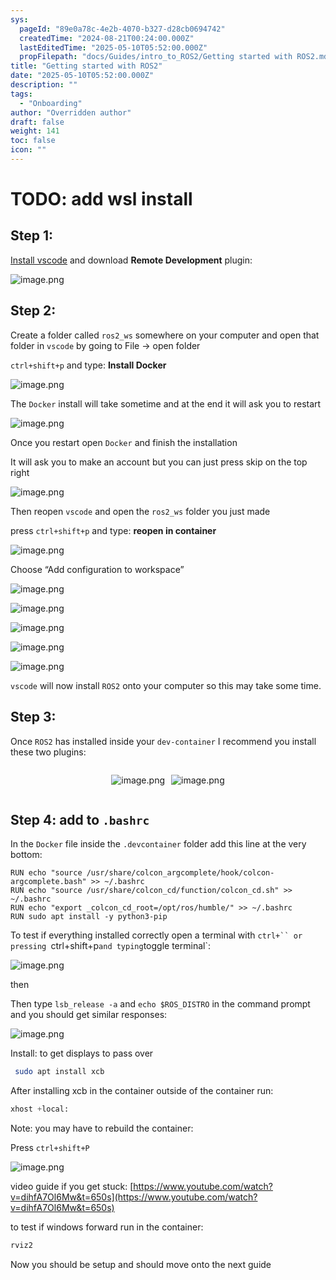 ```yaml
---
sys:
  pageId: "89e0a78c-4e2b-4070-b327-d28cb0694742"
  createdTime: "2024-08-21T00:24:00.000Z"
  lastEditedTime: "2025-05-10T05:52:00.000Z"
  propFilepath: "docs/Guides/intro_to_ROS2/Getting started with ROS2.md"
title: "Getting started with ROS2"
date: "2025-05-10T05:52:00.000Z"
description: ""
tags:
  - "Onboarding"
author: "Overridden author"
draft: false
weight: 141
toc: false
icon: ""
---
```


# TODO: add wsl install

## Step 1:

[Install vscode](https://code.visualstudio.com/download) and download **Remote Development** plugin:

![image.png](https://prod-files-secure.s3.us-west-2.amazonaws.com/d518164a-d88e-44d1-a4ee-3adb3bd8bce0/efb52993-1881-4a40-b95e-6f020334f022/image.png?X-Amz-Algorithm=AWS4-HMAC-SHA256&X-Amz-Content-Sha256=UNSIGNED-PAYLOAD&X-Amz-Credential=ASIAZI2LB4662ZKXCYID%2F20250719%2Fus-west-2%2Fs3%2Faws4_request&X-Amz-Date=20250719T081143Z&X-Amz-Expires=3600&X-Amz-Security-Token=IQoJb3JpZ2luX2VjEIX%2F%2F%2F%2F%2F%2F%2F%2F%2F%2FwEaCXVzLXdlc3QtMiJHMEUCIES2kNKynHyrx9diQYtYs5zIzxeUBmhdgUSj8C80dyXxAiEAnLmNLQqT%2B7Q5LfILZka5JjqLK4Xzmg15DjtKl8Os14EqiAQInv%2F%2F%2F%2F%2F%2F%2F%2F%2F%2FARAAGgw2Mzc0MjMxODM4MDUiDCbyRlMpfP7m8FySWyrcA439wM5P%2FChwBZQ55HhSE8xdXIGirJBS6QPwmK6yiZCFU5yZjJlgvhX0nPA7GbM%2B8NOMbyAcGffqbgXYtqAKLdvujPyZbpkk%2BOZw4Zcsq3DuGamoXvbr%2BnvbgLHRYYqCTRj9F0BjSEm%2FlmhB%2FxxFVh2B%2FOSYShnCH%2BFaKFZ%2FVYhgpoCPFZl%2BvNsYhf%2FOevi1Nj0cKuQ8ESnn6bCB8Aph7n%2ByHKiabnWNgS2essvATtDCjUsY5Vnbi2qhEq0AcLGreCy1wkf4z%2B1Ylv%2FBqo1J5yyV%2FmcRJSs13J5Foyl6Tyvxg6AdCeEzM9%2Fwow6OsHYLhKPXa3UApaCG1rUsQz3mggX6XkvQW8A75K7ITWQZIGJzvqYidsR79%2BJBT0qXWzFtm3fFecOs5%2BFaeKHNBJxT582zgMnVAdUqd546w%2FCImIfCJbLQ2kpdwH5xd6IOPNgPVZL9CbJ25pWgsl2EmG5bg4o3UlbT2h61qwtyosRQjQyTW1YjV1b6VkbPLvUGGrP7XKbvpTlX8hexop1EcEggmDjDPI6X5y%2FvgWVxESXkqE4FCsN%2F01zIobRq8of7OiWue1%2FiNTAJMQ5JkDD6hYP2%2BDJxFtvG555gYimb6HMLKmNqIC0KHk3x3NDkMKpkMKTF7MMGOqUB0udaOZsXBGohbQluZ711nmQF1wGzh3AJ%2FUdUXnZxccrfW6ttaTP4rHtdrCxjHV7RSQBo8yqKUlKhaMPSpAWgWw9QTMqfYsYb8GSwzZkj0WXVlsyO5hNOqzm6BLXnEfVFYY2QBMRmoNM%2Bbdq%2Fu520SQzHDdUrkNwjMNvKZvE41ATm6XXkRIScgLbhounfErvq0CZTsBf8teSDmkpCrAcE2tm%2BWOSM&X-Amz-Signature=249cb56d80063831730923258b4bf0fc65ae60a8837255c07c522ceaa5dc419b&X-Amz-SignedHeaders=host&x-amz-checksum-mode=ENABLED&x-id=GetObject)

## Step 2:

Create a folder called `ros2_ws` somewhere on your computer and open that folder in `vscode` by going to File → open folder 

`ctrl+shift+p` and type: **Install Docker**

![image.png](https://prod-files-secure.s3.us-west-2.amazonaws.com/d518164a-d88e-44d1-a4ee-3adb3bd8bce0/2269dc0e-1cd5-47ff-bceb-c04ad9b2eab0/image.png?X-Amz-Algorithm=AWS4-HMAC-SHA256&X-Amz-Content-Sha256=UNSIGNED-PAYLOAD&X-Amz-Credential=ASIAZI2LB4662ZKXCYID%2F20250719%2Fus-west-2%2Fs3%2Faws4_request&X-Amz-Date=20250719T081143Z&X-Amz-Expires=3600&X-Amz-Security-Token=IQoJb3JpZ2luX2VjEIX%2F%2F%2F%2F%2F%2F%2F%2F%2F%2FwEaCXVzLXdlc3QtMiJHMEUCIES2kNKynHyrx9diQYtYs5zIzxeUBmhdgUSj8C80dyXxAiEAnLmNLQqT%2B7Q5LfILZka5JjqLK4Xzmg15DjtKl8Os14EqiAQInv%2F%2F%2F%2F%2F%2F%2F%2F%2F%2FARAAGgw2Mzc0MjMxODM4MDUiDCbyRlMpfP7m8FySWyrcA439wM5P%2FChwBZQ55HhSE8xdXIGirJBS6QPwmK6yiZCFU5yZjJlgvhX0nPA7GbM%2B8NOMbyAcGffqbgXYtqAKLdvujPyZbpkk%2BOZw4Zcsq3DuGamoXvbr%2BnvbgLHRYYqCTRj9F0BjSEm%2FlmhB%2FxxFVh2B%2FOSYShnCH%2BFaKFZ%2FVYhgpoCPFZl%2BvNsYhf%2FOevi1Nj0cKuQ8ESnn6bCB8Aph7n%2ByHKiabnWNgS2essvATtDCjUsY5Vnbi2qhEq0AcLGreCy1wkf4z%2B1Ylv%2FBqo1J5yyV%2FmcRJSs13J5Foyl6Tyvxg6AdCeEzM9%2Fwow6OsHYLhKPXa3UApaCG1rUsQz3mggX6XkvQW8A75K7ITWQZIGJzvqYidsR79%2BJBT0qXWzFtm3fFecOs5%2BFaeKHNBJxT582zgMnVAdUqd546w%2FCImIfCJbLQ2kpdwH5xd6IOPNgPVZL9CbJ25pWgsl2EmG5bg4o3UlbT2h61qwtyosRQjQyTW1YjV1b6VkbPLvUGGrP7XKbvpTlX8hexop1EcEggmDjDPI6X5y%2FvgWVxESXkqE4FCsN%2F01zIobRq8of7OiWue1%2FiNTAJMQ5JkDD6hYP2%2BDJxFtvG555gYimb6HMLKmNqIC0KHk3x3NDkMKpkMKTF7MMGOqUB0udaOZsXBGohbQluZ711nmQF1wGzh3AJ%2FUdUXnZxccrfW6ttaTP4rHtdrCxjHV7RSQBo8yqKUlKhaMPSpAWgWw9QTMqfYsYb8GSwzZkj0WXVlsyO5hNOqzm6BLXnEfVFYY2QBMRmoNM%2Bbdq%2Fu520SQzHDdUrkNwjMNvKZvE41ATm6XXkRIScgLbhounfErvq0CZTsBf8teSDmkpCrAcE2tm%2BWOSM&X-Amz-Signature=89f0301360835572d6b2a536dc70317db3fb2dabc0a287ab1f7124b811dec0e2&X-Amz-SignedHeaders=host&x-amz-checksum-mode=ENABLED&x-id=GetObject)

The `Docker` install will take sometime and at the end it will ask you to restart

![image.png](https://prod-files-secure.s3.us-west-2.amazonaws.com/d518164a-d88e-44d1-a4ee-3adb3bd8bce0/ed233f78-be33-4b1f-b89c-9c346c0e961e/image.png?X-Amz-Algorithm=AWS4-HMAC-SHA256&X-Amz-Content-Sha256=UNSIGNED-PAYLOAD&X-Amz-Credential=ASIAZI2LB4662ZKXCYID%2F20250719%2Fus-west-2%2Fs3%2Faws4_request&X-Amz-Date=20250719T081143Z&X-Amz-Expires=3600&X-Amz-Security-Token=IQoJb3JpZ2luX2VjEIX%2F%2F%2F%2F%2F%2F%2F%2F%2F%2FwEaCXVzLXdlc3QtMiJHMEUCIES2kNKynHyrx9diQYtYs5zIzxeUBmhdgUSj8C80dyXxAiEAnLmNLQqT%2B7Q5LfILZka5JjqLK4Xzmg15DjtKl8Os14EqiAQInv%2F%2F%2F%2F%2F%2F%2F%2F%2F%2FARAAGgw2Mzc0MjMxODM4MDUiDCbyRlMpfP7m8FySWyrcA439wM5P%2FChwBZQ55HhSE8xdXIGirJBS6QPwmK6yiZCFU5yZjJlgvhX0nPA7GbM%2B8NOMbyAcGffqbgXYtqAKLdvujPyZbpkk%2BOZw4Zcsq3DuGamoXvbr%2BnvbgLHRYYqCTRj9F0BjSEm%2FlmhB%2FxxFVh2B%2FOSYShnCH%2BFaKFZ%2FVYhgpoCPFZl%2BvNsYhf%2FOevi1Nj0cKuQ8ESnn6bCB8Aph7n%2ByHKiabnWNgS2essvATtDCjUsY5Vnbi2qhEq0AcLGreCy1wkf4z%2B1Ylv%2FBqo1J5yyV%2FmcRJSs13J5Foyl6Tyvxg6AdCeEzM9%2Fwow6OsHYLhKPXa3UApaCG1rUsQz3mggX6XkvQW8A75K7ITWQZIGJzvqYidsR79%2BJBT0qXWzFtm3fFecOs5%2BFaeKHNBJxT582zgMnVAdUqd546w%2FCImIfCJbLQ2kpdwH5xd6IOPNgPVZL9CbJ25pWgsl2EmG5bg4o3UlbT2h61qwtyosRQjQyTW1YjV1b6VkbPLvUGGrP7XKbvpTlX8hexop1EcEggmDjDPI6X5y%2FvgWVxESXkqE4FCsN%2F01zIobRq8of7OiWue1%2FiNTAJMQ5JkDD6hYP2%2BDJxFtvG555gYimb6HMLKmNqIC0KHk3x3NDkMKpkMKTF7MMGOqUB0udaOZsXBGohbQluZ711nmQF1wGzh3AJ%2FUdUXnZxccrfW6ttaTP4rHtdrCxjHV7RSQBo8yqKUlKhaMPSpAWgWw9QTMqfYsYb8GSwzZkj0WXVlsyO5hNOqzm6BLXnEfVFYY2QBMRmoNM%2Bbdq%2Fu520SQzHDdUrkNwjMNvKZvE41ATm6XXkRIScgLbhounfErvq0CZTsBf8teSDmkpCrAcE2tm%2BWOSM&X-Amz-Signature=4e89708ff4b487efa996b62e0d4d38de6dd0b727d80402174847131d899a16d2&X-Amz-SignedHeaders=host&x-amz-checksum-mode=ENABLED&x-id=GetObject)

Once you restart open `Docker` and finish the installation

It will ask you to make an account but you can just press skip on the top right

![image.png](https://prod-files-secure.s3.us-west-2.amazonaws.com/d518164a-d88e-44d1-a4ee-3adb3bd8bce0/21010ad9-1659-4fd9-9f59-9932a09b2a3d/image.png?X-Amz-Algorithm=AWS4-HMAC-SHA256&X-Amz-Content-Sha256=UNSIGNED-PAYLOAD&X-Amz-Credential=ASIAZI2LB4662ZKXCYID%2F20250719%2Fus-west-2%2Fs3%2Faws4_request&X-Amz-Date=20250719T081143Z&X-Amz-Expires=3600&X-Amz-Security-Token=IQoJb3JpZ2luX2VjEIX%2F%2F%2F%2F%2F%2F%2F%2F%2F%2FwEaCXVzLXdlc3QtMiJHMEUCIES2kNKynHyrx9diQYtYs5zIzxeUBmhdgUSj8C80dyXxAiEAnLmNLQqT%2B7Q5LfILZka5JjqLK4Xzmg15DjtKl8Os14EqiAQInv%2F%2F%2F%2F%2F%2F%2F%2F%2F%2FARAAGgw2Mzc0MjMxODM4MDUiDCbyRlMpfP7m8FySWyrcA439wM5P%2FChwBZQ55HhSE8xdXIGirJBS6QPwmK6yiZCFU5yZjJlgvhX0nPA7GbM%2B8NOMbyAcGffqbgXYtqAKLdvujPyZbpkk%2BOZw4Zcsq3DuGamoXvbr%2BnvbgLHRYYqCTRj9F0BjSEm%2FlmhB%2FxxFVh2B%2FOSYShnCH%2BFaKFZ%2FVYhgpoCPFZl%2BvNsYhf%2FOevi1Nj0cKuQ8ESnn6bCB8Aph7n%2ByHKiabnWNgS2essvATtDCjUsY5Vnbi2qhEq0AcLGreCy1wkf4z%2B1Ylv%2FBqo1J5yyV%2FmcRJSs13J5Foyl6Tyvxg6AdCeEzM9%2Fwow6OsHYLhKPXa3UApaCG1rUsQz3mggX6XkvQW8A75K7ITWQZIGJzvqYidsR79%2BJBT0qXWzFtm3fFecOs5%2BFaeKHNBJxT582zgMnVAdUqd546w%2FCImIfCJbLQ2kpdwH5xd6IOPNgPVZL9CbJ25pWgsl2EmG5bg4o3UlbT2h61qwtyosRQjQyTW1YjV1b6VkbPLvUGGrP7XKbvpTlX8hexop1EcEggmDjDPI6X5y%2FvgWVxESXkqE4FCsN%2F01zIobRq8of7OiWue1%2FiNTAJMQ5JkDD6hYP2%2BDJxFtvG555gYimb6HMLKmNqIC0KHk3x3NDkMKpkMKTF7MMGOqUB0udaOZsXBGohbQluZ711nmQF1wGzh3AJ%2FUdUXnZxccrfW6ttaTP4rHtdrCxjHV7RSQBo8yqKUlKhaMPSpAWgWw9QTMqfYsYb8GSwzZkj0WXVlsyO5hNOqzm6BLXnEfVFYY2QBMRmoNM%2Bbdq%2Fu520SQzHDdUrkNwjMNvKZvE41ATm6XXkRIScgLbhounfErvq0CZTsBf8teSDmkpCrAcE2tm%2BWOSM&X-Amz-Signature=9ce6860495e14c6b584bd764be356a045ffefd34b9056c552786e6d5d65146fd&X-Amz-SignedHeaders=host&x-amz-checksum-mode=ENABLED&x-id=GetObject)

Then reopen `vscode` and open the `ros2_ws` folder you just made

press `ctrl+shift+p` and type: **reopen in container**

![image.png](https://prod-files-secure.s3.us-west-2.amazonaws.com/d518164a-d88e-44d1-a4ee-3adb3bd8bce0/4e93b8c2-41ad-488c-8095-c74205196118/image.png?X-Amz-Algorithm=AWS4-HMAC-SHA256&X-Amz-Content-Sha256=UNSIGNED-PAYLOAD&X-Amz-Credential=ASIAZI2LB4662ZKXCYID%2F20250719%2Fus-west-2%2Fs3%2Faws4_request&X-Amz-Date=20250719T081143Z&X-Amz-Expires=3600&X-Amz-Security-Token=IQoJb3JpZ2luX2VjEIX%2F%2F%2F%2F%2F%2F%2F%2F%2F%2FwEaCXVzLXdlc3QtMiJHMEUCIES2kNKynHyrx9diQYtYs5zIzxeUBmhdgUSj8C80dyXxAiEAnLmNLQqT%2B7Q5LfILZka5JjqLK4Xzmg15DjtKl8Os14EqiAQInv%2F%2F%2F%2F%2F%2F%2F%2F%2F%2FARAAGgw2Mzc0MjMxODM4MDUiDCbyRlMpfP7m8FySWyrcA439wM5P%2FChwBZQ55HhSE8xdXIGirJBS6QPwmK6yiZCFU5yZjJlgvhX0nPA7GbM%2B8NOMbyAcGffqbgXYtqAKLdvujPyZbpkk%2BOZw4Zcsq3DuGamoXvbr%2BnvbgLHRYYqCTRj9F0BjSEm%2FlmhB%2FxxFVh2B%2FOSYShnCH%2BFaKFZ%2FVYhgpoCPFZl%2BvNsYhf%2FOevi1Nj0cKuQ8ESnn6bCB8Aph7n%2ByHKiabnWNgS2essvATtDCjUsY5Vnbi2qhEq0AcLGreCy1wkf4z%2B1Ylv%2FBqo1J5yyV%2FmcRJSs13J5Foyl6Tyvxg6AdCeEzM9%2Fwow6OsHYLhKPXa3UApaCG1rUsQz3mggX6XkvQW8A75K7ITWQZIGJzvqYidsR79%2BJBT0qXWzFtm3fFecOs5%2BFaeKHNBJxT582zgMnVAdUqd546w%2FCImIfCJbLQ2kpdwH5xd6IOPNgPVZL9CbJ25pWgsl2EmG5bg4o3UlbT2h61qwtyosRQjQyTW1YjV1b6VkbPLvUGGrP7XKbvpTlX8hexop1EcEggmDjDPI6X5y%2FvgWVxESXkqE4FCsN%2F01zIobRq8of7OiWue1%2FiNTAJMQ5JkDD6hYP2%2BDJxFtvG555gYimb6HMLKmNqIC0KHk3x3NDkMKpkMKTF7MMGOqUB0udaOZsXBGohbQluZ711nmQF1wGzh3AJ%2FUdUXnZxccrfW6ttaTP4rHtdrCxjHV7RSQBo8yqKUlKhaMPSpAWgWw9QTMqfYsYb8GSwzZkj0WXVlsyO5hNOqzm6BLXnEfVFYY2QBMRmoNM%2Bbdq%2Fu520SQzHDdUrkNwjMNvKZvE41ATm6XXkRIScgLbhounfErvq0CZTsBf8teSDmkpCrAcE2tm%2BWOSM&X-Amz-Signature=b92bb2d1b32b87fcd2926c036e69fc1564f37829fc69eb79f1d7e21014e2a8f5&X-Amz-SignedHeaders=host&x-amz-checksum-mode=ENABLED&x-id=GetObject)

Choose “Add configuration to workspace”

![image.png](https://prod-files-secure.s3.us-west-2.amazonaws.com/d518164a-d88e-44d1-a4ee-3adb3bd8bce0/9560b282-5060-4989-ba37-97e7b2c22476/image.png?X-Amz-Algorithm=AWS4-HMAC-SHA256&X-Amz-Content-Sha256=UNSIGNED-PAYLOAD&X-Amz-Credential=ASIAZI2LB4662ZKXCYID%2F20250719%2Fus-west-2%2Fs3%2Faws4_request&X-Amz-Date=20250719T081143Z&X-Amz-Expires=3600&X-Amz-Security-Token=IQoJb3JpZ2luX2VjEIX%2F%2F%2F%2F%2F%2F%2F%2F%2F%2FwEaCXVzLXdlc3QtMiJHMEUCIES2kNKynHyrx9diQYtYs5zIzxeUBmhdgUSj8C80dyXxAiEAnLmNLQqT%2B7Q5LfILZka5JjqLK4Xzmg15DjtKl8Os14EqiAQInv%2F%2F%2F%2F%2F%2F%2F%2F%2F%2FARAAGgw2Mzc0MjMxODM4MDUiDCbyRlMpfP7m8FySWyrcA439wM5P%2FChwBZQ55HhSE8xdXIGirJBS6QPwmK6yiZCFU5yZjJlgvhX0nPA7GbM%2B8NOMbyAcGffqbgXYtqAKLdvujPyZbpkk%2BOZw4Zcsq3DuGamoXvbr%2BnvbgLHRYYqCTRj9F0BjSEm%2FlmhB%2FxxFVh2B%2FOSYShnCH%2BFaKFZ%2FVYhgpoCPFZl%2BvNsYhf%2FOevi1Nj0cKuQ8ESnn6bCB8Aph7n%2ByHKiabnWNgS2essvATtDCjUsY5Vnbi2qhEq0AcLGreCy1wkf4z%2B1Ylv%2FBqo1J5yyV%2FmcRJSs13J5Foyl6Tyvxg6AdCeEzM9%2Fwow6OsHYLhKPXa3UApaCG1rUsQz3mggX6XkvQW8A75K7ITWQZIGJzvqYidsR79%2BJBT0qXWzFtm3fFecOs5%2BFaeKHNBJxT582zgMnVAdUqd546w%2FCImIfCJbLQ2kpdwH5xd6IOPNgPVZL9CbJ25pWgsl2EmG5bg4o3UlbT2h61qwtyosRQjQyTW1YjV1b6VkbPLvUGGrP7XKbvpTlX8hexop1EcEggmDjDPI6X5y%2FvgWVxESXkqE4FCsN%2F01zIobRq8of7OiWue1%2FiNTAJMQ5JkDD6hYP2%2BDJxFtvG555gYimb6HMLKmNqIC0KHk3x3NDkMKpkMKTF7MMGOqUB0udaOZsXBGohbQluZ711nmQF1wGzh3AJ%2FUdUXnZxccrfW6ttaTP4rHtdrCxjHV7RSQBo8yqKUlKhaMPSpAWgWw9QTMqfYsYb8GSwzZkj0WXVlsyO5hNOqzm6BLXnEfVFYY2QBMRmoNM%2Bbdq%2Fu520SQzHDdUrkNwjMNvKZvE41ATm6XXkRIScgLbhounfErvq0CZTsBf8teSDmkpCrAcE2tm%2BWOSM&X-Amz-Signature=4f1b462f98750354667d4d474bbace7f7067d3e73de17749cc3f5aa322542a3b&X-Amz-SignedHeaders=host&x-amz-checksum-mode=ENABLED&x-id=GetObject)

![image.png](https://prod-files-secure.s3.us-west-2.amazonaws.com/d518164a-d88e-44d1-a4ee-3adb3bd8bce0/2ee63f81-886b-48e8-a553-dc6e5eac99e4/image.png?X-Amz-Algorithm=AWS4-HMAC-SHA256&X-Amz-Content-Sha256=UNSIGNED-PAYLOAD&X-Amz-Credential=ASIAZI2LB4662ZKXCYID%2F20250719%2Fus-west-2%2Fs3%2Faws4_request&X-Amz-Date=20250719T081143Z&X-Amz-Expires=3600&X-Amz-Security-Token=IQoJb3JpZ2luX2VjEIX%2F%2F%2F%2F%2F%2F%2F%2F%2F%2FwEaCXVzLXdlc3QtMiJHMEUCIES2kNKynHyrx9diQYtYs5zIzxeUBmhdgUSj8C80dyXxAiEAnLmNLQqT%2B7Q5LfILZka5JjqLK4Xzmg15DjtKl8Os14EqiAQInv%2F%2F%2F%2F%2F%2F%2F%2F%2F%2FARAAGgw2Mzc0MjMxODM4MDUiDCbyRlMpfP7m8FySWyrcA439wM5P%2FChwBZQ55HhSE8xdXIGirJBS6QPwmK6yiZCFU5yZjJlgvhX0nPA7GbM%2B8NOMbyAcGffqbgXYtqAKLdvujPyZbpkk%2BOZw4Zcsq3DuGamoXvbr%2BnvbgLHRYYqCTRj9F0BjSEm%2FlmhB%2FxxFVh2B%2FOSYShnCH%2BFaKFZ%2FVYhgpoCPFZl%2BvNsYhf%2FOevi1Nj0cKuQ8ESnn6bCB8Aph7n%2ByHKiabnWNgS2essvATtDCjUsY5Vnbi2qhEq0AcLGreCy1wkf4z%2B1Ylv%2FBqo1J5yyV%2FmcRJSs13J5Foyl6Tyvxg6AdCeEzM9%2Fwow6OsHYLhKPXa3UApaCG1rUsQz3mggX6XkvQW8A75K7ITWQZIGJzvqYidsR79%2BJBT0qXWzFtm3fFecOs5%2BFaeKHNBJxT582zgMnVAdUqd546w%2FCImIfCJbLQ2kpdwH5xd6IOPNgPVZL9CbJ25pWgsl2EmG5bg4o3UlbT2h61qwtyosRQjQyTW1YjV1b6VkbPLvUGGrP7XKbvpTlX8hexop1EcEggmDjDPI6X5y%2FvgWVxESXkqE4FCsN%2F01zIobRq8of7OiWue1%2FiNTAJMQ5JkDD6hYP2%2BDJxFtvG555gYimb6HMLKmNqIC0KHk3x3NDkMKpkMKTF7MMGOqUB0udaOZsXBGohbQluZ711nmQF1wGzh3AJ%2FUdUXnZxccrfW6ttaTP4rHtdrCxjHV7RSQBo8yqKUlKhaMPSpAWgWw9QTMqfYsYb8GSwzZkj0WXVlsyO5hNOqzm6BLXnEfVFYY2QBMRmoNM%2Bbdq%2Fu520SQzHDdUrkNwjMNvKZvE41ATm6XXkRIScgLbhounfErvq0CZTsBf8teSDmkpCrAcE2tm%2BWOSM&X-Amz-Signature=f8415e94e52c8ba3683bbf5c4b131fa1d34b5d9b072629ffc0740e67fe113d43&X-Amz-SignedHeaders=host&x-amz-checksum-mode=ENABLED&x-id=GetObject)

![image.png](https://prod-files-secure.s3.us-west-2.amazonaws.com/d518164a-d88e-44d1-a4ee-3adb3bd8bce0/ae1580b2-b048-407e-aed9-b584224a7a04/image.png?X-Amz-Algorithm=AWS4-HMAC-SHA256&X-Amz-Content-Sha256=UNSIGNED-PAYLOAD&X-Amz-Credential=ASIAZI2LB4662ZKXCYID%2F20250719%2Fus-west-2%2Fs3%2Faws4_request&X-Amz-Date=20250719T081143Z&X-Amz-Expires=3600&X-Amz-Security-Token=IQoJb3JpZ2luX2VjEIX%2F%2F%2F%2F%2F%2F%2F%2F%2F%2FwEaCXVzLXdlc3QtMiJHMEUCIES2kNKynHyrx9diQYtYs5zIzxeUBmhdgUSj8C80dyXxAiEAnLmNLQqT%2B7Q5LfILZka5JjqLK4Xzmg15DjtKl8Os14EqiAQInv%2F%2F%2F%2F%2F%2F%2F%2F%2F%2FARAAGgw2Mzc0MjMxODM4MDUiDCbyRlMpfP7m8FySWyrcA439wM5P%2FChwBZQ55HhSE8xdXIGirJBS6QPwmK6yiZCFU5yZjJlgvhX0nPA7GbM%2B8NOMbyAcGffqbgXYtqAKLdvujPyZbpkk%2BOZw4Zcsq3DuGamoXvbr%2BnvbgLHRYYqCTRj9F0BjSEm%2FlmhB%2FxxFVh2B%2FOSYShnCH%2BFaKFZ%2FVYhgpoCPFZl%2BvNsYhf%2FOevi1Nj0cKuQ8ESnn6bCB8Aph7n%2ByHKiabnWNgS2essvATtDCjUsY5Vnbi2qhEq0AcLGreCy1wkf4z%2B1Ylv%2FBqo1J5yyV%2FmcRJSs13J5Foyl6Tyvxg6AdCeEzM9%2Fwow6OsHYLhKPXa3UApaCG1rUsQz3mggX6XkvQW8A75K7ITWQZIGJzvqYidsR79%2BJBT0qXWzFtm3fFecOs5%2BFaeKHNBJxT582zgMnVAdUqd546w%2FCImIfCJbLQ2kpdwH5xd6IOPNgPVZL9CbJ25pWgsl2EmG5bg4o3UlbT2h61qwtyosRQjQyTW1YjV1b6VkbPLvUGGrP7XKbvpTlX8hexop1EcEggmDjDPI6X5y%2FvgWVxESXkqE4FCsN%2F01zIobRq8of7OiWue1%2FiNTAJMQ5JkDD6hYP2%2BDJxFtvG555gYimb6HMLKmNqIC0KHk3x3NDkMKpkMKTF7MMGOqUB0udaOZsXBGohbQluZ711nmQF1wGzh3AJ%2FUdUXnZxccrfW6ttaTP4rHtdrCxjHV7RSQBo8yqKUlKhaMPSpAWgWw9QTMqfYsYb8GSwzZkj0WXVlsyO5hNOqzm6BLXnEfVFYY2QBMRmoNM%2Bbdq%2Fu520SQzHDdUrkNwjMNvKZvE41ATm6XXkRIScgLbhounfErvq0CZTsBf8teSDmkpCrAcE2tm%2BWOSM&X-Amz-Signature=16e4fc2f2a889af27bf33713e6b8ca4e4842c81347c5dda29cf7a377c8ef6fd0&X-Amz-SignedHeaders=host&x-amz-checksum-mode=ENABLED&x-id=GetObject)

![image.png](https://prod-files-secure.s3.us-west-2.amazonaws.com/d518164a-d88e-44d1-a4ee-3adb3bd8bce0/53255b28-f75e-430f-b9e3-c0ac8577e42b/image.png?X-Amz-Algorithm=AWS4-HMAC-SHA256&X-Amz-Content-Sha256=UNSIGNED-PAYLOAD&X-Amz-Credential=ASIAZI2LB4662ZKXCYID%2F20250719%2Fus-west-2%2Fs3%2Faws4_request&X-Amz-Date=20250719T081143Z&X-Amz-Expires=3600&X-Amz-Security-Token=IQoJb3JpZ2luX2VjEIX%2F%2F%2F%2F%2F%2F%2F%2F%2F%2FwEaCXVzLXdlc3QtMiJHMEUCIES2kNKynHyrx9diQYtYs5zIzxeUBmhdgUSj8C80dyXxAiEAnLmNLQqT%2B7Q5LfILZka5JjqLK4Xzmg15DjtKl8Os14EqiAQInv%2F%2F%2F%2F%2F%2F%2F%2F%2F%2FARAAGgw2Mzc0MjMxODM4MDUiDCbyRlMpfP7m8FySWyrcA439wM5P%2FChwBZQ55HhSE8xdXIGirJBS6QPwmK6yiZCFU5yZjJlgvhX0nPA7GbM%2B8NOMbyAcGffqbgXYtqAKLdvujPyZbpkk%2BOZw4Zcsq3DuGamoXvbr%2BnvbgLHRYYqCTRj9F0BjSEm%2FlmhB%2FxxFVh2B%2FOSYShnCH%2BFaKFZ%2FVYhgpoCPFZl%2BvNsYhf%2FOevi1Nj0cKuQ8ESnn6bCB8Aph7n%2ByHKiabnWNgS2essvATtDCjUsY5Vnbi2qhEq0AcLGreCy1wkf4z%2B1Ylv%2FBqo1J5yyV%2FmcRJSs13J5Foyl6Tyvxg6AdCeEzM9%2Fwow6OsHYLhKPXa3UApaCG1rUsQz3mggX6XkvQW8A75K7ITWQZIGJzvqYidsR79%2BJBT0qXWzFtm3fFecOs5%2BFaeKHNBJxT582zgMnVAdUqd546w%2FCImIfCJbLQ2kpdwH5xd6IOPNgPVZL9CbJ25pWgsl2EmG5bg4o3UlbT2h61qwtyosRQjQyTW1YjV1b6VkbPLvUGGrP7XKbvpTlX8hexop1EcEggmDjDPI6X5y%2FvgWVxESXkqE4FCsN%2F01zIobRq8of7OiWue1%2FiNTAJMQ5JkDD6hYP2%2BDJxFtvG555gYimb6HMLKmNqIC0KHk3x3NDkMKpkMKTF7MMGOqUB0udaOZsXBGohbQluZ711nmQF1wGzh3AJ%2FUdUXnZxccrfW6ttaTP4rHtdrCxjHV7RSQBo8yqKUlKhaMPSpAWgWw9QTMqfYsYb8GSwzZkj0WXVlsyO5hNOqzm6BLXnEfVFYY2QBMRmoNM%2Bbdq%2Fu520SQzHDdUrkNwjMNvKZvE41ATm6XXkRIScgLbhounfErvq0CZTsBf8teSDmkpCrAcE2tm%2BWOSM&X-Amz-Signature=658fc0fe525518a9965d715cb4c692e4aa57d19134e529b37b4fac6b1893f717&X-Amz-SignedHeaders=host&x-amz-checksum-mode=ENABLED&x-id=GetObject)

![image.png](https://prod-files-secure.s3.us-west-2.amazonaws.com/d518164a-d88e-44d1-a4ee-3adb3bd8bce0/7c562767-5af9-4ffb-97d1-327bcdf4ee00/image.png?X-Amz-Algorithm=AWS4-HMAC-SHA256&X-Amz-Content-Sha256=UNSIGNED-PAYLOAD&X-Amz-Credential=ASIAZI2LB4662ZKXCYID%2F20250719%2Fus-west-2%2Fs3%2Faws4_request&X-Amz-Date=20250719T081143Z&X-Amz-Expires=3600&X-Amz-Security-Token=IQoJb3JpZ2luX2VjEIX%2F%2F%2F%2F%2F%2F%2F%2F%2F%2FwEaCXVzLXdlc3QtMiJHMEUCIES2kNKynHyrx9diQYtYs5zIzxeUBmhdgUSj8C80dyXxAiEAnLmNLQqT%2B7Q5LfILZka5JjqLK4Xzmg15DjtKl8Os14EqiAQInv%2F%2F%2F%2F%2F%2F%2F%2F%2F%2FARAAGgw2Mzc0MjMxODM4MDUiDCbyRlMpfP7m8FySWyrcA439wM5P%2FChwBZQ55HhSE8xdXIGirJBS6QPwmK6yiZCFU5yZjJlgvhX0nPA7GbM%2B8NOMbyAcGffqbgXYtqAKLdvujPyZbpkk%2BOZw4Zcsq3DuGamoXvbr%2BnvbgLHRYYqCTRj9F0BjSEm%2FlmhB%2FxxFVh2B%2FOSYShnCH%2BFaKFZ%2FVYhgpoCPFZl%2BvNsYhf%2FOevi1Nj0cKuQ8ESnn6bCB8Aph7n%2ByHKiabnWNgS2essvATtDCjUsY5Vnbi2qhEq0AcLGreCy1wkf4z%2B1Ylv%2FBqo1J5yyV%2FmcRJSs13J5Foyl6Tyvxg6AdCeEzM9%2Fwow6OsHYLhKPXa3UApaCG1rUsQz3mggX6XkvQW8A75K7ITWQZIGJzvqYidsR79%2BJBT0qXWzFtm3fFecOs5%2BFaeKHNBJxT582zgMnVAdUqd546w%2FCImIfCJbLQ2kpdwH5xd6IOPNgPVZL9CbJ25pWgsl2EmG5bg4o3UlbT2h61qwtyosRQjQyTW1YjV1b6VkbPLvUGGrP7XKbvpTlX8hexop1EcEggmDjDPI6X5y%2FvgWVxESXkqE4FCsN%2F01zIobRq8of7OiWue1%2FiNTAJMQ5JkDD6hYP2%2BDJxFtvG555gYimb6HMLKmNqIC0KHk3x3NDkMKpkMKTF7MMGOqUB0udaOZsXBGohbQluZ711nmQF1wGzh3AJ%2FUdUXnZxccrfW6ttaTP4rHtdrCxjHV7RSQBo8yqKUlKhaMPSpAWgWw9QTMqfYsYb8GSwzZkj0WXVlsyO5hNOqzm6BLXnEfVFYY2QBMRmoNM%2Bbdq%2Fu520SQzHDdUrkNwjMNvKZvE41ATm6XXkRIScgLbhounfErvq0CZTsBf8teSDmkpCrAcE2tm%2BWOSM&X-Amz-Signature=7f3c5e2d115d67d5168622c076cbf382ddf736457f481071efe86e39ef33d743&X-Amz-SignedHeaders=host&x-amz-checksum-mode=ENABLED&x-id=GetObject)

`vscode` will now install `ROS2` onto your computer so this may take some time.

## Step 3:

Once `ROS2` has installed inside your `dev-container` I recommend you install these two plugins:

<div style="display: flex;flex-direction: row; column-gap:10px; max-width: 630px;justify-content: center;">
<div>

![image.png](https://prod-files-secure.s3.us-west-2.amazonaws.com/d518164a-d88e-44d1-a4ee-3adb3bd8bce0/3fc3d550-5a54-4ba1-ba6b-faa01cdb7369/image.png?X-Amz-Algorithm=AWS4-HMAC-SHA256&X-Amz-Content-Sha256=UNSIGNED-PAYLOAD&X-Amz-Credential=ASIAZI2LB4667PQOVEF4%2F20250719%2Fus-west-2%2Fs3%2Faws4_request&X-Amz-Date=20250719T081146Z&X-Amz-Expires=3600&X-Amz-Security-Token=IQoJb3JpZ2luX2VjEIX%2F%2F%2F%2F%2F%2F%2F%2F%2F%2FwEaCXVzLXdlc3QtMiJHMEUCIQCVz%2F5oERq5sBm6KeeDjN2sTDqM8luJDR55J41sT1ACugIgCnLlyMGquqS59IFMSjT%2FvLEpYldgrNTVCZLOSN1q6wkqiAQInv%2F%2F%2F%2F%2F%2F%2F%2F%2F%2FARAAGgw2Mzc0MjMxODM4MDUiDL3rckeGmuXfAVNQfircA9nbaBekqyLy8XU1ixLDTqKZgkZbuPa8dwXduSUXT85T1Wv1sL6d%2FQgWmaDeZrpscb4g%2FZ5OmXJ8Xmb%2BbqQQyr%2FKUeKoFQ6N9w0FurYzN80z%2FK9HsjiH6XA%2FOy1ud1ahoQ9kNvWLnBOFZoxIWtGIYb4V5if8ZtR7xtb8murmIYhCitTWUx7yHrRo4utszTt9fe%2FX69r4f4%2BD2kRBvEhj%2FjjLpi%2By8%2FOWKCKU3gtmf6gw00nokiO6LQ%2Bxtwc6TrPfUH8Uex9AjfaXGAIzAapsyorkodfcV4%2Bb2IMKcfKjW55ZxElY79%2FAyP18L5Wv9o4TdbE%2F9fmirZdxB5l%2FvV%2FISjVIsjgzFUiDW2jV%2FiL5NAYvbK9hHBRFQZieiqZ7Ko2LZfDN6%2BhrT5n1%2BF7FRdhqFisOXG%2ByDE9C4CHH%2FKzVwRV7YsZ0FD8V1N1HzzUZLSB6WeQ73mQDgGhu%2BwPTlysM7g%2FbF4kNIdtFsvkUCImKcrHJkuTQxkxIFTT2jFwl3MeRfFtnltIhXjIzY15Swy0DN24pwlMj4oeXlDB%2F7pHFE%2FgKJ00dGW1BKATrnLqTar37b9YqTgTJFPOCmPePX97TdeHoNi7wvhLApB10sgOPOdOOtnUYBjNPafzHTGgqMKXF7MMGOqUBWyEgUZ%2BZ056pq75%2B3g84KJzj7tZCQfc4oEJ8C7tgkBXAeG1V%2FHceLtVnQTSPUAZQ1oJ%2FOe7%2FlymSWyvVHiajGgWEWVs96rUDZA2eWnQ9hBOrFqpkjcM6WT47boTDOhX7g5OuxIjDAa%2Fr%2FFcpuwABTv0JEAoRYuNsEhzbdgbuyK%2Fx7SplnVM3CCiNXsRNMdLzjN8sYMl5tQrDW7wv%2BaVnMFlVyU9G&X-Amz-Signature=1a43a3640a16ebe8e6a6471ff899fb6ad3d023e0931a16ab47d2246f4f69ed93&X-Amz-SignedHeaders=host&x-amz-checksum-mode=ENABLED&x-id=GetObject)

</div>
<div>

![image.png](https://prod-files-secure.s3.us-west-2.amazonaws.com/d518164a-d88e-44d1-a4ee-3adb3bd8bce0/d994cc66-13c2-4093-a5a3-f84cf4601a82/image.png?X-Amz-Algorithm=AWS4-HMAC-SHA256&X-Amz-Content-Sha256=UNSIGNED-PAYLOAD&X-Amz-Credential=ASIAZI2LB466QODSC5J5%2F20250719%2Fus-west-2%2Fs3%2Faws4_request&X-Amz-Date=20250719T081147Z&X-Amz-Expires=3600&X-Amz-Security-Token=IQoJb3JpZ2luX2VjEIX%2F%2F%2F%2F%2F%2F%2F%2F%2F%2FwEaCXVzLXdlc3QtMiJHMEUCICddwEA0UkPpBgPN%2BI2HchgqsCyK08sVZStJFjtMssS3AiEAiUXFk4ZX%2BrAZbdd6qT3EfQ1CNAVXfwW3draonQLNJSQqiAQInv%2F%2F%2F%2F%2F%2F%2F%2F%2F%2FARAAGgw2Mzc0MjMxODM4MDUiDCrT%2B41cXtXhGHu%2FXSrcAzV4XK3AiUN0Y3FIyGrSQqmxlo8%2B6lirMh%2BNUXpGLCHiqWpbbslxI89nF91nSkUzLD7ZeccFVEWZOrxqYIH1yKg%2Fsph11Xl%2F4oMnI49cWtS7%2FbEvJ5oEbVb3tRkISkxNXcY7cv5JpmX1d9GBXkxqgWEE4CHWyUxQ7luVS%2FeiNIodbMb%2FiTHPCdNJKJs2mTSb%2BKpBTQiz0ltHRIDsVYG2Tf8hKR%2FMTT7aqqNmzQlGLr3SPm26hhy7L1iS4XhI57qxuUl6pyxzjoAbKCKWa8gqtxw2nTQoJ9W22tSIIwu3%2Fnk925%2BFOOIzzw0V6eSTYTUtsiBO93GAwpMxrT45BhJHBIvq8Hq8IuxmOllzqwNEE1ISc2b6myE%2FKYodKiogtMEOiBdL7CaOKWlBPvqdQiJWQRs280NL6iYmJrFARDA%2F4gcWDFU9siVupI4QACKmNUV9QCBdvuoVOtjgxwMUVI1VelLUYMGRZTlw%2FUt%2BBgGke0B1o%2BuVJTj5ZMsAbv0vxTb%2FMLWAIMUIk3ZYo3NlZrGFsFRwq0Yt2v%2FZjgVeDcHW6dXMdeJujdepWfAqCvTsUR66oJ2ghhPzbsB4lnLBZLpdQLqt4O5xyO6LJkDj1RYXDA9zChBBIjQeQ31ivel8MNzF7MMGOqUBwRwyahPIhJDrSiq8G2zxXZV3JKNu8AOz%2FuAyFKdzp%2FKabOpuu%2F3P1O2Grlx0WdPB3e4OCUQnO96Rife3EuRzZleA5UhM6GQ7QH9hCPU0tIF9OhH9UL7nJaiXuC4cfUWkyUisTqTmwQ3QEnyP6iBvHddWt7Kzmw4pfTLmNZnpDJUql0o%2Bf4WWS7YlInvsHd1wYpiNW7uIikfdWNNTa7WjfMmuFD0U&X-Amz-Signature=d1ed8743029e129289d99fc6536f6789e9016934ff4e5fbf21c8698f0c6d67f4&X-Amz-SignedHeaders=host&x-amz-checksum-mode=ENABLED&x-id=GetObject)

</div>
</div>

## Step 4: add to `.bashrc`

In the `Docker` file inside the `.devcontainer` folder add this line at the very bottom: 

```docker
RUN echo "source /usr/share/colcon_argcomplete/hook/colcon-argcomplete.bash" >> ~/.bashrc
RUN echo "source /usr/share/colcon_cd/function/colcon_cd.sh" >> ~/.bashrc
RUN echo "export _colcon_cd_root=/opt/ros/humble/" >> ~/.bashrc
RUN sudo apt install -y python3-pip 
```

To test if everything installed correctly open a terminal with `ctrl+`` or pressing `ctrl+shift+p` and typing `toggle terminal`:

![image.png](https://prod-files-secure.s3.us-west-2.amazonaws.com/d518164a-d88e-44d1-a4ee-3adb3bd8bce0/6a4943d8-b04e-4c02-9a58-775f3384d1a5/image.png?X-Amz-Algorithm=AWS4-HMAC-SHA256&X-Amz-Content-Sha256=UNSIGNED-PAYLOAD&X-Amz-Credential=ASIAZI2LB4662ZKXCYID%2F20250719%2Fus-west-2%2Fs3%2Faws4_request&X-Amz-Date=20250719T081143Z&X-Amz-Expires=3600&X-Amz-Security-Token=IQoJb3JpZ2luX2VjEIX%2F%2F%2F%2F%2F%2F%2F%2F%2F%2FwEaCXVzLXdlc3QtMiJHMEUCIES2kNKynHyrx9diQYtYs5zIzxeUBmhdgUSj8C80dyXxAiEAnLmNLQqT%2B7Q5LfILZka5JjqLK4Xzmg15DjtKl8Os14EqiAQInv%2F%2F%2F%2F%2F%2F%2F%2F%2F%2FARAAGgw2Mzc0MjMxODM4MDUiDCbyRlMpfP7m8FySWyrcA439wM5P%2FChwBZQ55HhSE8xdXIGirJBS6QPwmK6yiZCFU5yZjJlgvhX0nPA7GbM%2B8NOMbyAcGffqbgXYtqAKLdvujPyZbpkk%2BOZw4Zcsq3DuGamoXvbr%2BnvbgLHRYYqCTRj9F0BjSEm%2FlmhB%2FxxFVh2B%2FOSYShnCH%2BFaKFZ%2FVYhgpoCPFZl%2BvNsYhf%2FOevi1Nj0cKuQ8ESnn6bCB8Aph7n%2ByHKiabnWNgS2essvATtDCjUsY5Vnbi2qhEq0AcLGreCy1wkf4z%2B1Ylv%2FBqo1J5yyV%2FmcRJSs13J5Foyl6Tyvxg6AdCeEzM9%2Fwow6OsHYLhKPXa3UApaCG1rUsQz3mggX6XkvQW8A75K7ITWQZIGJzvqYidsR79%2BJBT0qXWzFtm3fFecOs5%2BFaeKHNBJxT582zgMnVAdUqd546w%2FCImIfCJbLQ2kpdwH5xd6IOPNgPVZL9CbJ25pWgsl2EmG5bg4o3UlbT2h61qwtyosRQjQyTW1YjV1b6VkbPLvUGGrP7XKbvpTlX8hexop1EcEggmDjDPI6X5y%2FvgWVxESXkqE4FCsN%2F01zIobRq8of7OiWue1%2FiNTAJMQ5JkDD6hYP2%2BDJxFtvG555gYimb6HMLKmNqIC0KHk3x3NDkMKpkMKTF7MMGOqUB0udaOZsXBGohbQluZ711nmQF1wGzh3AJ%2FUdUXnZxccrfW6ttaTP4rHtdrCxjHV7RSQBo8yqKUlKhaMPSpAWgWw9QTMqfYsYb8GSwzZkj0WXVlsyO5hNOqzm6BLXnEfVFYY2QBMRmoNM%2Bbdq%2Fu520SQzHDdUrkNwjMNvKZvE41ATm6XXkRIScgLbhounfErvq0CZTsBf8teSDmkpCrAcE2tm%2BWOSM&X-Amz-Signature=3cc83a2245745213cc2dfb9b66e8909f902ad60fc07fa22b449f7f613d4d09b7&X-Amz-SignedHeaders=host&x-amz-checksum-mode=ENABLED&x-id=GetObject)

then 

Then type `lsb_release -a` and `echo $ROS_DISTRO` in the command prompt and you should get similar responses:

![image.png](https://prod-files-secure.s3.us-west-2.amazonaws.com/d518164a-d88e-44d1-a4ee-3adb3bd8bce0/3e635dec-a805-4e85-8b9e-d000e5b71a4e/image.png?X-Amz-Algorithm=AWS4-HMAC-SHA256&X-Amz-Content-Sha256=UNSIGNED-PAYLOAD&X-Amz-Credential=ASIAZI2LB4662ZKXCYID%2F20250719%2Fus-west-2%2Fs3%2Faws4_request&X-Amz-Date=20250719T081143Z&X-Amz-Expires=3600&X-Amz-Security-Token=IQoJb3JpZ2luX2VjEIX%2F%2F%2F%2F%2F%2F%2F%2F%2F%2FwEaCXVzLXdlc3QtMiJHMEUCIES2kNKynHyrx9diQYtYs5zIzxeUBmhdgUSj8C80dyXxAiEAnLmNLQqT%2B7Q5LfILZka5JjqLK4Xzmg15DjtKl8Os14EqiAQInv%2F%2F%2F%2F%2F%2F%2F%2F%2F%2FARAAGgw2Mzc0MjMxODM4MDUiDCbyRlMpfP7m8FySWyrcA439wM5P%2FChwBZQ55HhSE8xdXIGirJBS6QPwmK6yiZCFU5yZjJlgvhX0nPA7GbM%2B8NOMbyAcGffqbgXYtqAKLdvujPyZbpkk%2BOZw4Zcsq3DuGamoXvbr%2BnvbgLHRYYqCTRj9F0BjSEm%2FlmhB%2FxxFVh2B%2FOSYShnCH%2BFaKFZ%2FVYhgpoCPFZl%2BvNsYhf%2FOevi1Nj0cKuQ8ESnn6bCB8Aph7n%2ByHKiabnWNgS2essvATtDCjUsY5Vnbi2qhEq0AcLGreCy1wkf4z%2B1Ylv%2FBqo1J5yyV%2FmcRJSs13J5Foyl6Tyvxg6AdCeEzM9%2Fwow6OsHYLhKPXa3UApaCG1rUsQz3mggX6XkvQW8A75K7ITWQZIGJzvqYidsR79%2BJBT0qXWzFtm3fFecOs5%2BFaeKHNBJxT582zgMnVAdUqd546w%2FCImIfCJbLQ2kpdwH5xd6IOPNgPVZL9CbJ25pWgsl2EmG5bg4o3UlbT2h61qwtyosRQjQyTW1YjV1b6VkbPLvUGGrP7XKbvpTlX8hexop1EcEggmDjDPI6X5y%2FvgWVxESXkqE4FCsN%2F01zIobRq8of7OiWue1%2FiNTAJMQ5JkDD6hYP2%2BDJxFtvG555gYimb6HMLKmNqIC0KHk3x3NDkMKpkMKTF7MMGOqUB0udaOZsXBGohbQluZ711nmQF1wGzh3AJ%2FUdUXnZxccrfW6ttaTP4rHtdrCxjHV7RSQBo8yqKUlKhaMPSpAWgWw9QTMqfYsYb8GSwzZkj0WXVlsyO5hNOqzm6BLXnEfVFYY2QBMRmoNM%2Bbdq%2Fu520SQzHDdUrkNwjMNvKZvE41ATm6XXkRIScgLbhounfErvq0CZTsBf8teSDmkpCrAcE2tm%2BWOSM&X-Amz-Signature=f60aa26c53f7554352bc32258e32e6245f2f3c4a90dbc0722ac9d89b442b3fb5&X-Amz-SignedHeaders=host&x-amz-checksum-mode=ENABLED&x-id=GetObject)

Install:  to get displays to pass over

```bash
 sudo apt install xcb
```

After installing xcb in the container outside of the container run:

```python
xhost +local:
```

Note: you may have to rebuild the container:

Press `ctrl+shift+P`

![image.png](https://prod-files-secure.s3.us-west-2.amazonaws.com/d518164a-d88e-44d1-a4ee-3adb3bd8bce0/6c2be660-2618-4c38-9c26-53554f7a0b7b/image.png?X-Amz-Algorithm=AWS4-HMAC-SHA256&X-Amz-Content-Sha256=UNSIGNED-PAYLOAD&X-Amz-Credential=ASIAZI2LB4662ZKXCYID%2F20250719%2Fus-west-2%2Fs3%2Faws4_request&X-Amz-Date=20250719T081143Z&X-Amz-Expires=3600&X-Amz-Security-Token=IQoJb3JpZ2luX2VjEIX%2F%2F%2F%2F%2F%2F%2F%2F%2F%2FwEaCXVzLXdlc3QtMiJHMEUCIES2kNKynHyrx9diQYtYs5zIzxeUBmhdgUSj8C80dyXxAiEAnLmNLQqT%2B7Q5LfILZka5JjqLK4Xzmg15DjtKl8Os14EqiAQInv%2F%2F%2F%2F%2F%2F%2F%2F%2F%2FARAAGgw2Mzc0MjMxODM4MDUiDCbyRlMpfP7m8FySWyrcA439wM5P%2FChwBZQ55HhSE8xdXIGirJBS6QPwmK6yiZCFU5yZjJlgvhX0nPA7GbM%2B8NOMbyAcGffqbgXYtqAKLdvujPyZbpkk%2BOZw4Zcsq3DuGamoXvbr%2BnvbgLHRYYqCTRj9F0BjSEm%2FlmhB%2FxxFVh2B%2FOSYShnCH%2BFaKFZ%2FVYhgpoCPFZl%2BvNsYhf%2FOevi1Nj0cKuQ8ESnn6bCB8Aph7n%2ByHKiabnWNgS2essvATtDCjUsY5Vnbi2qhEq0AcLGreCy1wkf4z%2B1Ylv%2FBqo1J5yyV%2FmcRJSs13J5Foyl6Tyvxg6AdCeEzM9%2Fwow6OsHYLhKPXa3UApaCG1rUsQz3mggX6XkvQW8A75K7ITWQZIGJzvqYidsR79%2BJBT0qXWzFtm3fFecOs5%2BFaeKHNBJxT582zgMnVAdUqd546w%2FCImIfCJbLQ2kpdwH5xd6IOPNgPVZL9CbJ25pWgsl2EmG5bg4o3UlbT2h61qwtyosRQjQyTW1YjV1b6VkbPLvUGGrP7XKbvpTlX8hexop1EcEggmDjDPI6X5y%2FvgWVxESXkqE4FCsN%2F01zIobRq8of7OiWue1%2FiNTAJMQ5JkDD6hYP2%2BDJxFtvG555gYimb6HMLKmNqIC0KHk3x3NDkMKpkMKTF7MMGOqUB0udaOZsXBGohbQluZ711nmQF1wGzh3AJ%2FUdUXnZxccrfW6ttaTP4rHtdrCxjHV7RSQBo8yqKUlKhaMPSpAWgWw9QTMqfYsYb8GSwzZkj0WXVlsyO5hNOqzm6BLXnEfVFYY2QBMRmoNM%2Bbdq%2Fu520SQzHDdUrkNwjMNvKZvE41ATm6XXkRIScgLbhounfErvq0CZTsBf8teSDmkpCrAcE2tm%2BWOSM&X-Amz-Signature=a10a99390d02bce08c3c105ca4ae0442a14fcd36f2b95fb5b66d93d58e9711d2&X-Amz-SignedHeaders=host&x-amz-checksum-mode=ENABLED&x-id=GetObject)

video guide if you get stuck: [https://www.youtube.com/watch?v=dihfA7Ol6Mw&t=650s](https://www.youtube.com/watch?v=dihfA7Ol6Mw&t=650s)

to test if windows forward run in the container:

```bash
rviz2
```

Now you should be setup and should move onto the next guide 
